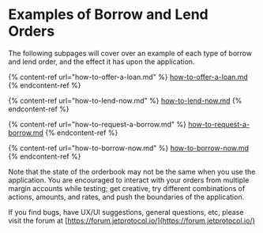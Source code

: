 # Examples of Borrow and Lend Orders

The following subpages will cover over an example of each type of borrow and lend order, and the effect it has upon the application.



{% content-ref url="how-to-offer-a-loan.md" %}
[how-to-offer-a-loan.md](how-to-offer-a-loan.md)
{% endcontent-ref %}

{% content-ref url="how-to-lend-now.md" %}
[how-to-lend-now.md](how-to-lend-now.md)
{% endcontent-ref %}

{% content-ref url="how-to-request-a-borrow.md" %}
[how-to-request-a-borrow.md](how-to-request-a-borrow.md)
{% endcontent-ref %}

{% content-ref url="how-to-borrow-now.md" %}
[how-to-borrow-now.md](how-to-borrow-now.md)
{% endcontent-ref %}



Note that the state of the orderbook may not be the same when you use the application. You are encouraged to interact with your orders from multiple margin accounts while testing; get creative, try different combinations of actions, amounts, and rates, and push the boundaries of the application.



If you find bugs, have UX/UI suggestions, general questions, etc, please visit the forum at [https://forum.jetprotocol.io/](https://forum.jetprotocol.io/)



